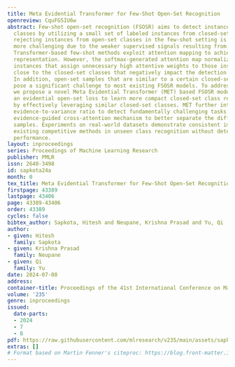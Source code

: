 ```yaml
---
title: Meta Evidential Transformer for Few-Shot Open-Set Recognition
openreview: CquFGSIU6w
abstract: Few-shot open-set recognition (FSOSR) aims to detect instances from unseen
  classes by utilizing a small set of labeled instances from closed-set classes. Accurately
  rejecting instances from open-set classes in the few-shot setting is fundamentally
  more challenging due to the weaker supervised signals resulting from fewer labels.
  Transformer-based few-shot methods exploit attention mapping to achieve a consistent
  representation. However, the softmax-generated attention map normalizes all the
  instances that assign unnecessary high attentive weights to those instances not
  close to the closed-set classes that negatively impact the detection performance.
  In addition, open-set samples that are similar to a certain closed-set class also
  pose a significant challenge to most existing FSOSR models. To address these challenges,
  we propose a novel Meta Evidential Transformer (MET) based FSOSR model that uses
  an evidential open-set loss to learn more compact closed-set class representations
  by effectively leveraging similar closed-set classes. MET further integrates an
  evidence-to-variance ratio to detect fundamentally challenging tasks and uses an
  evidence-guided cross-attention mechanism to better separate the difficult open-set
  samples. Experiments on real-world datasets demonstrate consistent improvement over
  existing competitive methods in unseen class recognition without deteriorating closed-set
  performance.
layout: inproceedings
series: Proceedings of Machine Learning Research
publisher: PMLR
issn: 2640-3498
id: sapkota24a
month: 0
tex_title: Meta Evidential Transformer for Few-Shot Open-Set Recognition
firstpage: 43389
lastpage: 43406
page: 43389-43406
order: 43389
cycles: false
bibtex_author: Sapkota, Hitesh and Neupane, Krishna Prasad and Yu, Qi
author:
- given: Hitesh
  family: Sapkota
- given: Krishna Prasad
  family: Neupane
- given: Qi
  family: Yu
date: 2024-07-08
address:
container-title: Proceedings of the 41st International Conference on Machine Learning
volume: '235'
genre: inproceedings
issued:
  date-parts:
  - 2024
  - 7
  - 8
pdf: https://raw.githubusercontent.com/mlresearch/v235/main/assets/sapkota24a/sapkota24a.pdf
extras: []
# Format based on Martin Fenner's citeproc: https://blog.front-matter.io/posts/citeproc-yaml-for-bibliographies/
---
```

